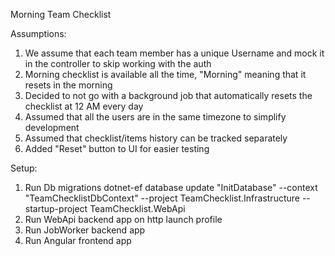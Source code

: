 Morning Team Checklist

Assumptions: 
1. We assume that each team member has a unique Username and mock it in the controller to skip working with the auth
2. Morning checklist is available all the time, "Morning" meaning that it resets in the morning
3. Decided to not go with a background job that automatically resets the checklist at 12 AM every day
4. Assumed that all the users are in the same timezone to simplify development
5. Assumed that checklist/items history can be tracked separately
6. Added "Reset" button to UI for easier testing

Setup:
1. Run Db migrations dotnet-ef database update "InitDatabase" --context "TeamChecklistDbContext" --project TeamChecklist.Infrastructure --
startup-project TeamChecklist.WebApi
2. Run WebApi backend app on http launch profile
3. Run JobWorker backend app
4. Run Angular frontend app

